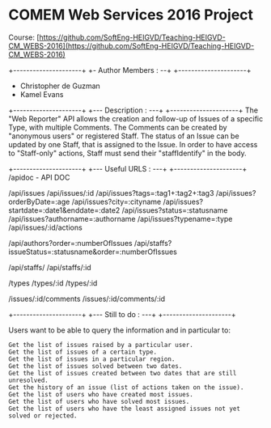# COMEM Web Services 2016 Project

Course: [https://github.com/SoftEng-HEIGVD/Teaching-HEIGVD-CM_WEBS-2016](https://github.com/SoftEng-HEIGVD/Teaching-HEIGVD-CM_WEBS-2016)

+---------------------+
+- Author Members : --+
+---------------------+
- Christopher de Guzman
- Kamel Evans

+---------------------+
+--- Description : ---+
+---------------------+
The "Web Reporter" API allows the creation and follow-up of Issues of a specific Type, with multiple Comments. The Comments can be created by "anonymous users" or registered Staff. The status of an Issue can be updated by one Staff, that is assigned to the Issue.
In order to have access to "Staff-only" actions, Staff must send their "staffIdentify" in the body.


+---------------------+
+--- Useful URLS : ---+
+---------------------+
/apidoc - API DOC

/api/issues
/api/issues/:id
/api/issues?tags=:tag1+:tag2+:tag3
/api/issues?orderByDate=:age
/api/issues?city=:cityname
/api/issues?startdate=:date1&enddate=:date2
/api/issues?status=:statusname
/api/issues?authorname=:authorname
/api/issues?typename=:type
/api/issues/:id/actions

/api/authors?order=:numberOfIssues
/api/staffs?issueStatus=:statusname&order=:numberOfIssues

/api/staffs/
/api/staffs/:id

/types
/types/:id
/types/:id

/issues/:id/comments
/issues/:id/comments/:id

+---------------------+
+--- Still to do : ---+
+---------------------+

Users want to be able to query the information and in particular to:

    Get the list of issues raised by a particular user.
    Get the list of issues of a certain type.
    Get the list of issues in a particular region.
    Get the list of issues solved between two dates.
    Get the list of issues created between two dates that are still unresolved.
    Get the history of an issue (list of actions taken on the issue).
    Get the list of users who have created most issues.
    Get the list of users who have solved most issues.
    Get the list of users who have the least assigned issues not yet solved or rejected.


